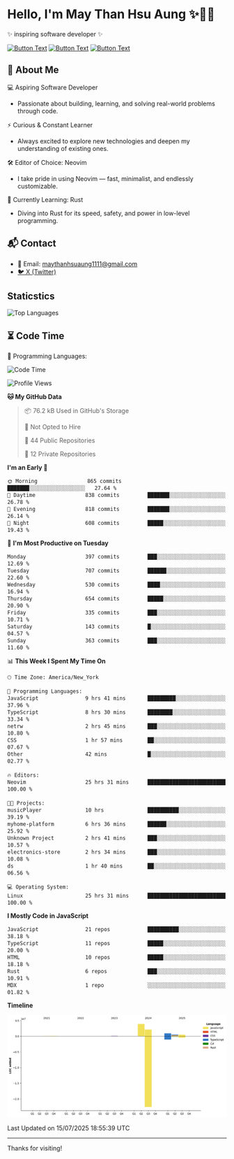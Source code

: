 # Hello, I'm May Than Hsu Aung ✨👱‍♀️
✨ inspiring software developer ✨

[![Button Text](https://img.shields.io/badge/Linked%20In-blue?style=for-the-badge)](https://www.linkedin.com/in/maythanhsu/)
[![Button Text](https://img.shields.io/badge/My%20Portfolio-pink?style=for-the-badge)](https://mayshecodes.vercel.app)
[![Button Text](https://img.shields.io/badge/Github-black?style=for-the-badge)](https://github.com/maythanhsuaung0-0)

## 👋 About Me

  💻 Aspiring Software Developer
  - Passionate about building, learning, and solving real-world problems through code.

  ⚡ Curious & Constant Learner
  - Always excited to explore new technologies and deepen my understanding of existing ones.

  🛠️ Editor of Choice: Neovim
  - I take pride in using Neovim — fast, minimalist, and endlessly customizable.

  🦀 Currently Learning: Rust
  - Diving into Rust for its speed, safety, and power in low-level programming.
    
## 📬 Contact
- 📧 Email: maythanhsuaung1111@gmail.com
- [🐦 X (Twitter)](https://x.com/@shizuko042k)
  
## Staticstics

![Top Languages](https://github-readme-stats.vercel.app/api/top-langs/?username=maythanhsuaung0-0&layout=compact&theme=tokyonight)

## ⏳ Code Time


💬 Programming Languages: 
<!--START_SECTION:waka-->
![Code Time](http://img.shields.io/badge/Code%20Time-311%20hrs%2011%20mins-blue)

![Profile Views](http://img.shields.io/badge/Profile%20Views-0-blue)

**🐱 My GitHub Data** 

> 📦 76.2 kB Used in GitHub's Storage 
 > 
> 🚫 Not Opted to Hire
 > 
> 📜 44 Public Repositories 
 > 
> 🔑 12 Private Repositories 
 > 
**I'm an Early 🐤** 

```text
🌞 Morning                865 commits         ███████░░░░░░░░░░░░░░░░░░   27.64 % 
🌆 Daytime                838 commits         ███████░░░░░░░░░░░░░░░░░░   26.78 % 
🌃 Evening                818 commits         ███████░░░░░░░░░░░░░░░░░░   26.14 % 
🌙 Night                  608 commits         █████░░░░░░░░░░░░░░░░░░░░   19.43 % 
```
📅 **I'm Most Productive on Tuesday** 

```text
Monday                   397 commits         ███░░░░░░░░░░░░░░░░░░░░░░   12.69 % 
Tuesday                  707 commits         ██████░░░░░░░░░░░░░░░░░░░   22.60 % 
Wednesday                530 commits         ████░░░░░░░░░░░░░░░░░░░░░   16.94 % 
Thursday                 654 commits         █████░░░░░░░░░░░░░░░░░░░░   20.90 % 
Friday                   335 commits         ███░░░░░░░░░░░░░░░░░░░░░░   10.71 % 
Saturday                 143 commits         █░░░░░░░░░░░░░░░░░░░░░░░░   04.57 % 
Sunday                   363 commits         ███░░░░░░░░░░░░░░░░░░░░░░   11.60 % 
```


📊 **This Week I Spent My Time On** 

```text
🕑︎ Time Zone: America/New_York

💬 Programming Languages: 
JavaScript               9 hrs 41 mins       █████████░░░░░░░░░░░░░░░░   37.96 % 
TypeScript               8 hrs 30 mins       ████████░░░░░░░░░░░░░░░░░   33.34 % 
netrw                    2 hrs 45 mins       ███░░░░░░░░░░░░░░░░░░░░░░   10.80 % 
CSS                      1 hr 57 mins        ██░░░░░░░░░░░░░░░░░░░░░░░   07.67 % 
Other                    42 mins             █░░░░░░░░░░░░░░░░░░░░░░░░   02.77 % 

🔥 Editors: 
Neovim                   25 hrs 31 mins      █████████████████████████   100.00 % 

🐱‍💻 Projects: 
musicPlayer              10 hrs              ██████████░░░░░░░░░░░░░░░   39.19 % 
myhome-platform          6 hrs 36 mins       ██████░░░░░░░░░░░░░░░░░░░   25.92 % 
Unknown Project          2 hrs 41 mins       ███░░░░░░░░░░░░░░░░░░░░░░   10.57 % 
electronics-store        2 hrs 34 mins       ███░░░░░░░░░░░░░░░░░░░░░░   10.08 % 
ds                       1 hr 40 mins        ██░░░░░░░░░░░░░░░░░░░░░░░   06.56 % 

💻 Operating System: 
Linux                    25 hrs 31 mins      █████████████████████████   100.00 % 
```

**I Mostly Code in JavaScript** 

```text
JavaScript               21 repos            ██████████░░░░░░░░░░░░░░░   38.18 % 
TypeScript               11 repos            █████░░░░░░░░░░░░░░░░░░░░   20.00 % 
HTML                     10 repos            █████░░░░░░░░░░░░░░░░░░░░   18.18 % 
Rust                     6 repos             ███░░░░░░░░░░░░░░░░░░░░░░   10.91 % 
MDX                      1 repo              ░░░░░░░░░░░░░░░░░░░░░░░░░   01.82 % 
```



**Timeline**

![Lines of Code chart](https://raw.githubusercontent.com/maythanhsuaung0-0/maythanhsuaung0-0/main/assets/bar_graph.png)


 Last Updated on 15/07/2025 18:55:39 UTC
<!--END_SECTION:waka-->


-----

Thanks for visiting!
